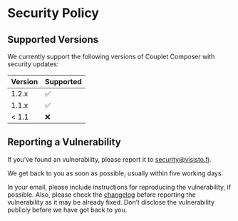 # Security Policy

## Supported Versions

We currently support the following versions of Couplet Composer with security updates:

| Version | Supported          |
| ------- | ------------------ |
| 1.2.x   | :white_check_mark: |
| 1.1.x   | :white_check_mark: |
| < 1.1   | :x:                |

## Reporting a Vulnerability

If you’ve found an vulnerability, please report it to security@visisto.fi.

We get back to you as soon as possible, usually within five working days.

In your email, please include instructions for reproducing the vulnerability, if possible. Also, please check the [changelog](https://github.com/anttikivi/couplet-composer/blob/develop/CHANGELOG.md) before reporting the vulnerability as it may be already fixed. Don’t disclose the vulnerability publicly before we have got back to you.

